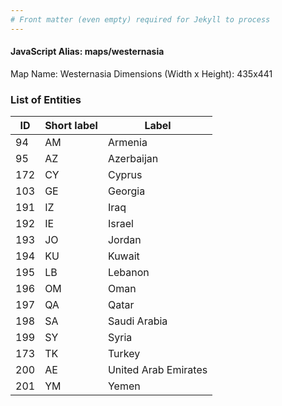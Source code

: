 ```yaml
---
# Front matter (even empty) required for Jekyll to process
---
```


#### JavaScript Alias: maps/westernasia

Map Name: Westernasia
Dimensions (Width x Height): 435x441





### List of Entities

ID | Short label | Label
---|---|---|
94|AM|Armenia
95|AZ|Azerbaijan
172|CY|Cyprus
103|GE|Georgia
191|IZ|Iraq
192|IE|Israel
193|JO|Jordan
194|KU|Kuwait
195|LB|Lebanon
196|OM|Oman
197|QA|Qatar
198|SA|Saudi Arabia
199|SY|Syria
173|TK|Turkey
200|AE|United Arab Emirates
201|YM|Yemen

